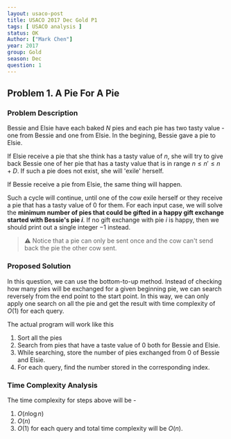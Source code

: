 ```yaml
---
layout: usaco-post
title: USACO 2017 Dec Gold P1
tags: [ USACO analysis ]
status: OK
Author: ["Mark Chen"]
year: 2017
group: Gold
season: Dec
question: 1
---
```


## Problem 1. A Pie For A Pie

### Problem Description

Bessie and Elsie have each baked $N$ pies and each pie has two tasty value - one from Bessie and one from Elsie. In the begining, Bessie gave a pie to Elsie.

If Elsie receive a pie that she think has a tasty value of $n$, she will try to give back Bessie one of her pie that has a tasty value that is in range $n \leq n' \leq n + D$. If such a pie does not exist, she will 'exile' herself.

If Bessie receive a pie from Elsie, the same thing will happen.

Such a cycle will continue, until one of the cow exile herself or they receive a pie that has a tasty value of 0 for them. For each input case, we will solve the **minimum number of pies that could be gifted in a happy gift exchange started with Bessie's pie $i$**. If no gift exchange with pie $i$ is happy, then we should print out a single integer $-1$ instead.

> :warning: Notice that a pie can only be sent once and the cow can't send back the pie the other cow sent.

### Proposed Solution

In this question, we can use the bottom-to-up method. Instead of checking how many pies will be exchanged for a given beginning pie, we can search reversely from the end point to the start point. In this way, we can only apply one search on all the pie and get the result with time complexity of $O(1)$ for each query.

The actual program will work like this

1. Sort all the pies
2. Search from pies that have a taste value of 0 both for Bessie and Elsie.
3. While searching, store the number of pies exchanged from 0 of Bessie and Elsie.
4. For each query, find the number stored in the corresponding index.

### Time Complexity Analysis

The time complexity for steps above will be - 

1. $O(n\log{n})$
2. $O(n)$
3. $O(1)$ for each query and total time complexity will be $O(n)$.

